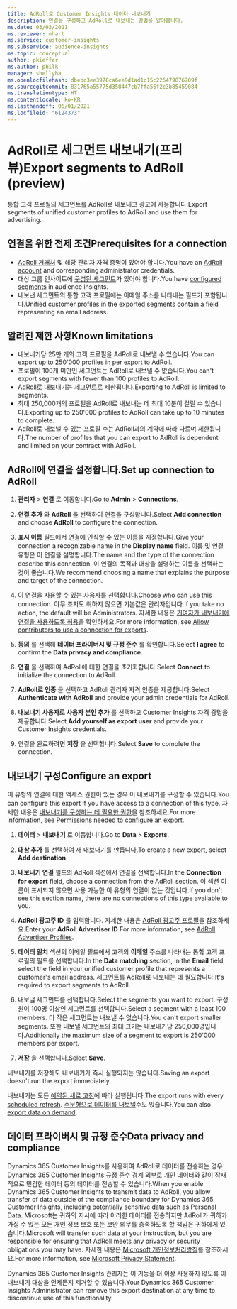 ```yaml
---
title: AdRoll로 Customer Insights 데이터 내보내기
description: 연결을 구성하고 AdRoll로 내보내는 방법을 알아봅니다.
ms.date: 03/03/2021
ms.reviewer: mhart
ms.service: customer-insights
ms.subservice: audience-insights
ms.topic: conceptual
author: pkieffer
ms.author: philk
manager: shellyha
ms.openlocfilehash: dbebc3ee3978ca6ee9d1ad1c15c226479876709f
ms.sourcegitcommit: 831765a55775d358447cb7ffa56f2c3b85459084
ms.translationtype: HT
ms.contentlocale: ko-KR
ms.lasthandoff: 06/01/2021
ms.locfileid: "6124373"
---
```

# <a name="export-segments-to-adroll-preview"></a><span data-ttu-id="6e187-103">AdRoll로 세그먼트 내보내기(프리뷰)</span><span class="sxs-lookup"><span data-stu-id="6e187-103">Export segments to AdRoll (preview)</span></span>

<span data-ttu-id="6e187-104">통합 고객 프로필의 세그먼트를 AdRoll로 내보내고 광고에 사용합니다.</span><span class="sxs-lookup"><span data-stu-id="6e187-104">Export segments of unified customer profiles to AdRoll and use them for advertising.</span></span> 

## <a name="prerequisites-for-a-connection"></a><span data-ttu-id="6e187-105">연결을 위한 전제 조건</span><span class="sxs-lookup"><span data-stu-id="6e187-105">Prerequisites for a connection</span></span>

-   <span data-ttu-id="6e187-106">[AdRoll 거래처](https://www.adroll.com/) 및 해당 관리자 자격 증명이 있어야 합니다.</span><span class="sxs-lookup"><span data-stu-id="6e187-106">You have an [AdRoll account](https://www.adroll.com/) and corresponding administrator credentials.</span></span>
-   <span data-ttu-id="6e187-107">대상 그룹 인사이트에 [구성된 세그먼트](segments.md)가 있어야 합니다.</span><span class="sxs-lookup"><span data-stu-id="6e187-107">You have [configured segments](segments.md) in audience insights.</span></span>
-   <span data-ttu-id="6e187-108">내보낸 세그먼트의 통합 고객 프로필에는 이메일 주소를 나타내는 필드가 포함됩니다.</span><span class="sxs-lookup"><span data-stu-id="6e187-108">Unified customer profiles in the exported segments contain a field representing an email address.</span></span>

## <a name="known-limitations"></a><span data-ttu-id="6e187-109">알려진 제한 사항</span><span class="sxs-lookup"><span data-stu-id="6e187-109">Known limitations</span></span>

- <span data-ttu-id="6e187-110">내보내기당 25만 개의 고객 프로필을 AdRoll로 내보낼 수 있습니다.</span><span class="sxs-lookup"><span data-stu-id="6e187-110">You can export up to 250'000 profiles in per export to AdRoll.</span></span>
- <span data-ttu-id="6e187-111">프로필이 100개 미만인 세그먼트는 AdRoll로 내보낼 수 없습니다.</span><span class="sxs-lookup"><span data-stu-id="6e187-111">You can't export segments with fewer than 100 profiles to AdRoll.</span></span> 
- <span data-ttu-id="6e187-112">AdRoll로 내보내기는 세그먼트로 제한됩니다.</span><span class="sxs-lookup"><span data-stu-id="6e187-112">Exporting to AdRoll is limited to segments.</span></span>
- <span data-ttu-id="6e187-113">최대 250,000개의 프로필을 AdRoll로 내보내는 데 최대 10분이 걸릴 수 있습니다.</span><span class="sxs-lookup"><span data-stu-id="6e187-113">Exporting up to 250'000 profiles to AdRoll can take up to 10 minutes to complete.</span></span> 
- <span data-ttu-id="6e187-114">AdRoll로 내보낼 수 있는 프로필 수는 AdRoll과의 계약에 따라 다르며 제한됩니다.</span><span class="sxs-lookup"><span data-stu-id="6e187-114">The number of profiles that you can export to AdRoll is dependent and limited on your contract with AdRoll.</span></span>

## <a name="set-up-connection-to-adroll"></a><span data-ttu-id="6e187-115">AdRoll에 연결을 설정합니다.</span><span class="sxs-lookup"><span data-stu-id="6e187-115">Set up connection to AdRoll</span></span>

1. <span data-ttu-id="6e187-116">**관리자** > **연결** 로 이동합니다.</span><span class="sxs-lookup"><span data-stu-id="6e187-116">Go to **Admin** > **Connections**.</span></span>

1. <span data-ttu-id="6e187-117">**연결 추가** 와 **AdRoll** 을 선택하여 연결을 구성합니다.</span><span class="sxs-lookup"><span data-stu-id="6e187-117">Select **Add connection** and choose **AdRoll** to configure the connection.</span></span>

1. <span data-ttu-id="6e187-118">**표시 이름** 필드에서 연결에 인식할 수 있는 이름을 지정합니다.</span><span class="sxs-lookup"><span data-stu-id="6e187-118">Give your connection a recognizable name in the **Display name** field.</span></span> <span data-ttu-id="6e187-119">이름 및 연결 유형은 이 연결을 설명합니다.</span><span class="sxs-lookup"><span data-stu-id="6e187-119">The name and the type of the connection describe this connection.</span></span> <span data-ttu-id="6e187-120">이 연결의 목적과 대상을 설명하는 이름을 선택하는 것이 좋습니다.</span><span class="sxs-lookup"><span data-stu-id="6e187-120">We recommend choosing a name that explains the purpose and target of the connection.</span></span>

1. <span data-ttu-id="6e187-121">이 연결을 사용할 수 있는 사용자를 선택합니다.</span><span class="sxs-lookup"><span data-stu-id="6e187-121">Choose who can use this connection.</span></span> <span data-ttu-id="6e187-122">아무 조치도 취하지 않으면 기본값은 관리자입니다.</span><span class="sxs-lookup"><span data-stu-id="6e187-122">If you take no action, the default will be Administrators.</span></span> <span data-ttu-id="6e187-123">자세한 내용은 [기여자가 내보내기에 연결을 사용하도록 허용](connections.md#allow-contributors-to-use-a-connection-for-exports)을 확인하세요.</span><span class="sxs-lookup"><span data-stu-id="6e187-123">For more information, see [Allow contributors to use a connection for exports](connections.md#allow-contributors-to-use-a-connection-for-exports).</span></span>

1. <span data-ttu-id="6e187-124">**동의** 를 선택해 **데이터 프라이버시 및 규정 준수** 를 확인합니다.</span><span class="sxs-lookup"><span data-stu-id="6e187-124">Select **I agree** to confirm the **Data privacy and compliance**.</span></span>

1. <span data-ttu-id="6e187-125">**연결** 을 선택하여 AdRoll에 대한 연결을 초기화합니다.</span><span class="sxs-lookup"><span data-stu-id="6e187-125">Select **Connect** to initialize the connection to AdRoll.</span></span>

1. <span data-ttu-id="6e187-126">**AdRoll로 인증** 을 선택하고 AdRoll 관리자 자격 인증을 제공합니다.</span><span class="sxs-lookup"><span data-stu-id="6e187-126">Select **Authenticate with AdRoll** and provide your admin credentials for AdRoll.</span></span> 

1. <span data-ttu-id="6e187-127">**내보내기 사용자로 사용자 본인 추가** 를 선택하고 Customer Insights 자격 증명을 제공합니다.</span><span class="sxs-lookup"><span data-stu-id="6e187-127">Select **Add yourself as export user** and provide your Customer Insights credentials.</span></span>

1. <span data-ttu-id="6e187-128">연결을 완료하려면 **저장** 을 선택합니다.</span><span class="sxs-lookup"><span data-stu-id="6e187-128">Select **Save** to complete the connection.</span></span>

## <a name="configure-an-export"></a><span data-ttu-id="6e187-129">내보내기 구성</span><span class="sxs-lookup"><span data-stu-id="6e187-129">Configure an export</span></span>

<span data-ttu-id="6e187-130">이 유형의 연결에 대한 액세스 권한이 있는 경우 이 내보내기를 구성할 수 있습니다.</span><span class="sxs-lookup"><span data-stu-id="6e187-130">You can configure this export if you have access to a connection of this type.</span></span> <span data-ttu-id="6e187-131">자세한 내용은 [내보내기를 구성하는 데 필요한 권한](export-destinations.md#set-up-a-new-export)을 참조하세요.</span><span class="sxs-lookup"><span data-stu-id="6e187-131">For more information, see [Permissions needed to configure an export](export-destinations.md#set-up-a-new-export).</span></span>

1. <span data-ttu-id="6e187-132">**데이터** > **내보내기** 로 이동합니다.</span><span class="sxs-lookup"><span data-stu-id="6e187-132">Go to **Data** > **Exports**.</span></span>

1. <span data-ttu-id="6e187-133">**대상 추가** 를 선택하여 새 내보내기를 만듭니다.</span><span class="sxs-lookup"><span data-stu-id="6e187-133">To create a new export, select **Add destination**.</span></span>

1. <span data-ttu-id="6e187-134">**내보내기 연결** 필드의 AdRoll 섹션에서 연결을 선택합니다.</span><span class="sxs-lookup"><span data-stu-id="6e187-134">In the **Connection for export** field, choose a connection from the AdRoll section.</span></span> <span data-ttu-id="6e187-135">이 섹션 이름이 표시되지 않으면 사용 가능한 이 유형의 연결이 없는 것입니다.</span><span class="sxs-lookup"><span data-stu-id="6e187-135">If you don't see this section name, there are no connections of this type available to you.</span></span>

1. <span data-ttu-id="6e187-136">**AdRoll 광고주 ID** 를 입력합니다. 자세한 내용은 [AdRoll 광고주 프로필](https://help.adroll.com/hc/articles/212011838-Advertiser-Profiles)을 참조하세요.</span><span class="sxs-lookup"><span data-stu-id="6e187-136">Enter your **AdRoll Advertiser ID** For more information, see [AdRoll Advertiser Profiles](https://help.adroll.com/hc/articles/212011838-Advertiser-Profiles).</span></span>

3. <span data-ttu-id="6e187-137">**데이터 일치** 섹션의 이메일 필드에서 고객의 **이메일** 주소를 나타내는 통합 고객 프로필의 필드를 선택합니다.</span><span class="sxs-lookup"><span data-stu-id="6e187-137">In the **Data matching** section, in the **Email** field, select the field in your unified customer profile that represents a customer's email address.</span></span> <span data-ttu-id="6e187-138">세그먼트를 AdRoll로 내보내는 데 필요합니다.</span><span class="sxs-lookup"><span data-stu-id="6e187-138">It's required to export segments to AdRoll.</span></span>

1. <span data-ttu-id="6e187-139">내보낼 세그먼트를 선택합니다.</span><span class="sxs-lookup"><span data-stu-id="6e187-139">Select the segments you want to export.</span></span> <span data-ttu-id="6e187-140">구성원이 100명 이상인 세그먼트를 선택합니다.</span><span class="sxs-lookup"><span data-stu-id="6e187-140">Select a segment with a least 100 members.</span></span> <span data-ttu-id="6e187-141">더 작은 세그먼트는 내보낼 수 없습니다.</span><span class="sxs-lookup"><span data-stu-id="6e187-141">You can't export smaller segments.</span></span> <span data-ttu-id="6e187-142">또한 내보낼 세그먼트의 최대 크기는 내보내기당 250,000명입니다.</span><span class="sxs-lookup"><span data-stu-id="6e187-142">Additionally the maximum size of a segment to export is 250'000 members per export.</span></span> 

1. <span data-ttu-id="6e187-143">**저장** 을 선택합니다.</span><span class="sxs-lookup"><span data-stu-id="6e187-143">Select **Save**.</span></span>

<span data-ttu-id="6e187-144">내보내기를 저장해도 내보내기가 즉시 실행되지는 않습니다.</span><span class="sxs-lookup"><span data-stu-id="6e187-144">Saving an export doesn't run the export immediately.</span></span>

<span data-ttu-id="6e187-145">내보내기는 모든 [예약된 새로 고침](system.md#schedule-tab)에 따라 실행됩니다.</span><span class="sxs-lookup"><span data-stu-id="6e187-145">The export runs with every [scheduled refresh](system.md#schedule-tab).</span></span> <span data-ttu-id="6e187-146">[주문형으로 데이터를 내보낼](export-destinations.md#run-exports-on-demand)수도 있습니다.</span><span class="sxs-lookup"><span data-stu-id="6e187-146">You can also [export data on demand](export-destinations.md#run-exports-on-demand).</span></span> 


## <a name="data-privacy-and-compliance"></a><span data-ttu-id="6e187-147">데이터 프라이버시 및 규정 준수</span><span class="sxs-lookup"><span data-stu-id="6e187-147">Data privacy and compliance</span></span>

<span data-ttu-id="6e187-148">Dynamics 365 Customer Insights를 사용하여 AdRoll로 데이터를 전송하는 경우 Dynamics 365 Customer Insights 규정 준수 경계 외부로 개인 데이터와 같이 잠재적으로 민감한 데이터 등의 데이터를 전송할 수 있습니다.</span><span class="sxs-lookup"><span data-stu-id="6e187-148">When you enable Dynamics 365 Customer Insights to transmit data to AdRoll, you allow transfer of data outside of the compliance boundary for Dynamics 365 Customer Insights, including potentially sensitive data such as Personal Data.</span></span> <span data-ttu-id="6e187-149">Microsoft는 귀하의 지시에 따라 이러한 데이터를 전송하지만 AdRoll가 귀하가 가질 수 있는 모든 개인 정보 보호 또는 보안 의무를 충족하도록 할 책임은 귀하에게 있습니다.</span><span class="sxs-lookup"><span data-stu-id="6e187-149">Microsoft will transfer such data at your instruction, but you are responsible for ensuring that AdRoll meets any privacy or security obligations you may have.</span></span> <span data-ttu-id="6e187-150">자세한 내용은 [Microsoft 개인정보처리방침](https://go.microsoft.com/fwlink/?linkid=396732)를 참조하세요.</span><span class="sxs-lookup"><span data-stu-id="6e187-150">For more information, see [Microsoft Privacy Statement](https://go.microsoft.com/fwlink/?linkid=396732).</span></span>

<span data-ttu-id="6e187-151">Dynamics 365 Customer Insights 관리자는 이 기능을 더 이상 사용하지 않도록 이 내보내기 대상을 언제든지 제거할 수 있습니다.</span><span class="sxs-lookup"><span data-stu-id="6e187-151">Your Dynamics 365 Customer Insights Administrator can remove this export destination at any time to discontinue use of this functionality.</span></span>
